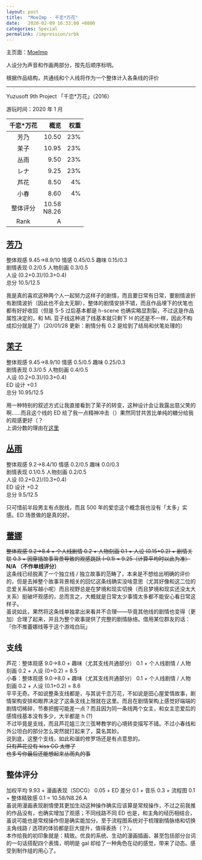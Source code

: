 ```yaml
---
layout: post
title:  "MoeImp - 千恋*万花"
date:   2020-02-09 16:33:00 +0800
categories: Special
permalink: /impression/srbk
---
```


主页面：[MoeImp](http://yoro.xyz/impression)

人设分为声音和作画两部分，按先后顺序标明。

根据作品结构，共通线和个人线将作为一个整体计入各条线的评价

---

Yuzusoft 9th Project 「千恋\*万花」（2016）

游玩时间：2020 年 1 月

| 千恋\*万花 | 概览 |权重|
| :---------------: |---: |---: |
| 芳乃 | 10.50 |23%|
| 茉子 | 10.95 |23%|
| 丛雨 | 9.50 |23%|
| レナ | 9.25 |23%|
| 芦花 | 8.50 |4%|
| 小春 | 8.60 |4%|
| 整体评分 |10.58<br />N8.26|
| Rank |  A   |

## [芳乃](http://yoro.xyz/kawaiigirls/2020/01/24/srbk-yoshino.html)

整体观感 9.45→8.9/10 情感 0.45/0.5 趣味 0.15/0.3  
剧情表现 0.2/0.5 人物刻画 0.3/0.5  
人设 (0.2+0.3)/(0.3+0.4)  
总分 10.5/12.5

我是真的喜欢这种两个人一起努力这样子的剧情，而且要日常有日常，要剧情波折有剧情波折（因此也不会太无聊），整体的剧情安排不错，而且作品埋下的伏笔也都有好好收回（但是 5-5 过后基本都是 h-scene 也确实略显割裂，不过这是作品属性决定的，和 ML 亚子线这种进了线基本就只剩下 H 的还是不一样，因此不构成扣分就是了）（20/01/28 更新：剧情分有 0.2 是给到了结局和伏笔处理的）

## [茉子](http://yoro.xyz/kawaiigirls/2020/01/26/srbk-mako.html)

整体观感 9.45→8.9/10 情感 0.5/0.5 趣味 0.25/0.3  
剧情表现 0.3/0.5 人物刻画 0.4/0.5  
人设 (0.2+0.3)/(0.3+0.4)  
ED 设计 +0.1  
总分 10.95/12.5

用一种特别的叙述方式让我直接看到了茉子的转变，这种设计会让我露出慈父笑的啊……而且这个线的 ED 给了我一点精神冲击（）果然同甘共苦比单纯的糖分给我的观感更好（？<br />
上调分数的理由在[这里](http://yoro.xyz/kawaiigirls/2020/01/28/srbk-mako2.html)

## [丛雨](http://yoro.xyz/kawaiigirls/2020/01/29/srbk-murasame-rena.html)

整体观感 9.2→8.4/10 情感 0.2/0.5 趣味 0.0/0.3  
剧情表现 0.1/0.5 人物刻画 0.2/0.5  
人设 (0.2+0.2)/(0.3+0.4)  
ED 设计 +0.2  
总分 9.5/12.5

只可惜前半段男主有点脱线，而且 500 年的爱恋这个概念我也没有「太多」实感。ED 场景做的是真的好。

## [蕾娜](http://yoro.xyz/kawaiigirls/2020/01/29/srbk-murasame-rena.html)

~~整体观感 9.2→8.4 + 个人线剧情 0.2 + 人物刻画 0.1 + 人设 (0.15+0.2) + 剧情关联 0.3 + 因穿插故事背景导致的观感跳跃 (-0.1) = 9.25（计算平均时以此为准）~~<br />
**N/A （不作单线评分）**
<br />这条线已经脱离了一个独立线 / 独立故事的范畴了，本来是不想给出明确的评价的，但是去掉整个故事背景相关的回忆这条线确实没啥意思（尤其好像和这二位的恋爱关系越写越小呢）而且视野总是在梦境和现实切换（而且梦境和现实还没太大关系）挺破坏观感的，总而言之，大概就是日常太少事情太多都不能安心看日常这样子。
<br />虽说如此，果然将这条线单独拿出来看并不合理——毕竟其他线的剧情也变得（更加）合理了起来，并且为整个故事提供了完整的剧情脉络。借用某位群友的话：「你不推蕾娜线等于这个游戏白玩」

## 支线

芦花：整体观感 9.0→8.0 + 趣味（尤其支线共通部分） 0.1 + 个人线剧情 / 人物刻画 0.2 + 人设 (0+0.2) = 8.5<br />
小春：整体观感 9.0→8.0 + 趣味（尤其支线共通部分） 0.1 + 个人线剧情 / 人物刻画 0.2 + 人设 (0.1+0.2) = 8.6<br />
平平无奇。不如说整条支线都是，与其说千恋万花，不如说是田心屋爱情故事，剧情架构安排和眼界决定了这条支线上限就在这里。而且在剧情架构上感觉好端端的剧情切稀碎，节奏把握可能差一点？而且因为同一条线两个女主，和女主恋爱后的感情线基本没有多少，大半都是 h (?) <br />
不过毕竟是支线，而且芦花姐三次三弦琴教学的心境转变描写不错。不过小春线和外公坦白的部分怎么突然就打起来了，莫名其妙。<br />
说到底，这整个支线，如此和谐的修罗场还是有点意思的。<br />~~只有芦花没有 kiss CG 太惨了~~<br />~~也多亏你最后还能想起来丛雨丸的事~~

## 整体评分

加权平均 9.93 + 漫画表现（SDCG） 0.05 + ED 差分 0.1 + 音乐 0.3 + 流程图 0.1 + 整体精致感 0.1 = 10.58/N8.26 A<br />
虽说用漫画表现剧情使其更加生动这种操作确实应该算是常规操作，不过之前我推的作品没有，也确实增加了观感；不同线路不同 ED 也是，和主角的经历相结合，虽说可能也是常规操作但是确实能加分。至于流程图系统对于梳理剧情脉络和切换主角线路 / 选项的体验都是巨大提升，值得表扬（？）。<br />
本作给我的初印象就是：精致。优良的系统、生动的漫画插画、甚至包括部分台词的一句话搭配四个表情，明明是 gal 却给了一种角色在动的感觉，带来了动态。感受到制作组的用心了。
